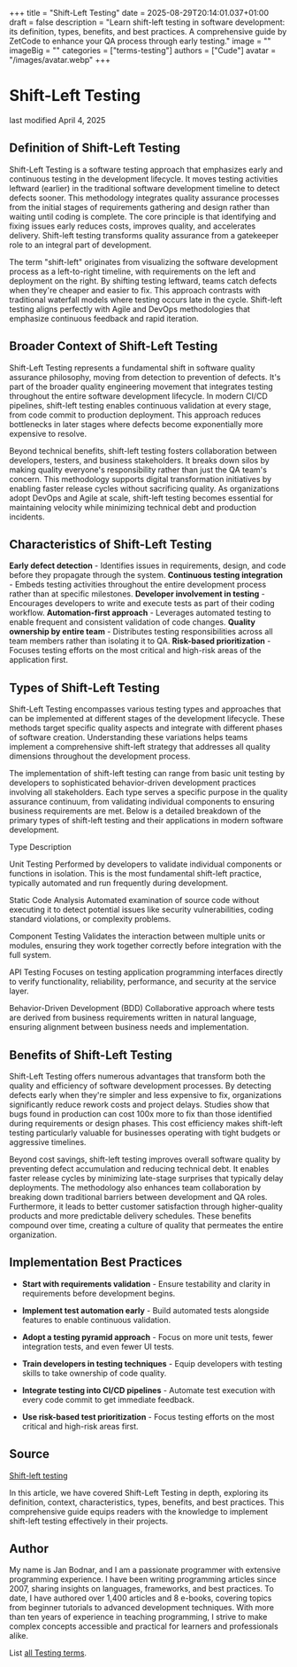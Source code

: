 +++
title = "Shift-Left Testing"
date = 2025-08-29T20:14:01.037+01:00
draft = false
description = "Learn shift-left testing in software development: its definition, types, benefits, and best practices. A comprehensive guide by ZetCode to enhance your QA process through early testing."
image = ""
imageBig = ""
categories = ["terms-testing"]
authors = ["Cude"]
avatar = "/images/avatar.webp"
+++

# Shift-Left Testing

last modified April 4, 2025

## Definition of Shift-Left Testing

Shift-Left Testing is a software testing approach that emphasizes early and
continuous testing in the development lifecycle. It moves testing activities
leftward (earlier) in the traditional software development timeline to detect
defects sooner. This methodology integrates quality assurance processes from the
initial stages of requirements gathering and design rather than waiting until
coding is complete. The core principle is that identifying and fixing issues
early reduces costs, improves quality, and accelerates delivery. Shift-left
testing transforms quality assurance from a gatekeeper role to an integral part
of development.

The term "shift-left" originates from visualizing the software development
process as a left-to-right timeline, with requirements on the left and
deployment on the right. By shifting testing leftward, teams catch defects when
they're cheaper and easier to fix. This approach contrasts with traditional
waterfall models where testing occurs late in the cycle. Shift-left testing
aligns perfectly with Agile and DevOps methodologies that emphasize continuous
feedback and rapid iteration.

## Broader Context of Shift-Left Testing

Shift-Left Testing represents a fundamental shift in software quality assurance
philosophy, moving from detection to prevention of defects. It's part of the
broader quality engineering movement that integrates testing throughout the
entire software development lifecycle. In modern CI/CD pipelines, shift-left
testing enables continuous validation at every stage, from code commit to
production deployment. This approach reduces bottlenecks in later stages where
defects become exponentially more expensive to resolve.

Beyond technical benefits, shift-left testing fosters collaboration between
developers, testers, and business stakeholders. It breaks down silos by making
quality everyone's responsibility rather than just the QA team's concern. This
methodology supports digital transformation initiatives by enabling faster
release cycles without sacrificing quality. As organizations adopt DevOps and
Agile at scale, shift-left testing becomes essential for maintaining velocity
while minimizing technical debt and production incidents.

## Characteristics of Shift-Left Testing

**Early defect detection** - Identifies issues in requirements,
design, and code before they propagate through the system.
**Continuous testing integration** - Embeds testing activities
throughout the entire development process rather than at specific milestones.
**Developer involvement in testing** - Encourages developers to
write and execute tests as part of their coding workflow.
**Automation-first approach** - Leverages automated testing to
enable frequent and consistent validation of code changes.
**Quality ownership by entire team** - Distributes testing
responsibilities across all team members rather than isolating it to QA.
**Risk-based prioritization** - Focuses testing efforts on the
most critical and high-risk areas of the application first.

## Types of Shift-Left Testing

Shift-Left Testing encompasses various testing types and approaches that can be
implemented at different stages of the development lifecycle. These methods
target specific quality aspects and integrate with different phases of software
creation. Understanding these variations helps teams implement a comprehensive
shift-left strategy that addresses all quality dimensions throughout the
development process.

The implementation of shift-left testing can range from basic unit testing by
developers to sophisticated behavior-driven development practices involving all
stakeholders. Each type serves a specific purpose in the quality assurance
continuum, from validating individual components to ensuring business
requirements are met. Below is a detailed breakdown of the primary types of
shift-left testing and their applications in modern software development.

Type
Description

Unit Testing
Performed by developers to validate individual components or functions in
isolation. This is the most fundamental shift-left practice, typically automated
and run frequently during development.

Static Code Analysis
Automated examination of source code without executing it to detect potential
issues like security vulnerabilities, coding standard violations, or complexity
problems.

Component Testing
Validates the interaction between multiple units or modules, ensuring they
work together correctly before integration with the full system.

API Testing
Focuses on testing application programming interfaces directly to verify
functionality, reliability, performance, and security at the service layer.

Behavior-Driven Development (BDD)
Collaborative approach where tests are derived from business requirements
written in natural language, ensuring alignment between business needs and
implementation.

## Benefits of Shift-Left Testing

Shift-Left Testing offers numerous advantages that transform both the quality and
efficiency of software development processes. By detecting defects early when
they're simpler and less expensive to fix, organizations significantly reduce
rework costs and project delays. Studies show that bugs found in production can
cost 100x more to fix than those identified during requirements or design phases.
This cost efficiency makes shift-left testing particularly valuable for
businesses operating with tight budgets or aggressive timelines.

Beyond cost savings, shift-left testing improves overall software quality by
preventing defect accumulation and reducing technical debt. It enables faster
release cycles by minimizing late-stage surprises that typically delay
deployments. The methodology also enhances team collaboration by breaking down
traditional barriers between development and QA roles. Furthermore, it leads to
better customer satisfaction through higher-quality products and more predictable
delivery schedules. These benefits compound over time, creating a culture of
quality that permeates the entire organization.

## Implementation Best Practices

- **Start with requirements validation** - Ensure testability and clarity in requirements before development begins.

- **Implement test automation early** - Build automated tests alongside features to enable continuous validation.

- **Adopt a testing pyramid approach** - Focus on more unit tests, fewer integration tests, and even fewer UI tests.

- **Train developers in testing techniques** - Equip developers with testing skills to take ownership of code quality.

- **Integrate testing into CI/CD pipelines** - Automate test execution with every code commit to get immediate feedback.

- **Use risk-based test prioritization** - Focus testing efforts on the most critical and high-risk areas first.

## Source

[Shift-left testing](https://en.wikipedia.org/wiki/Shift-left_testing)

In this article, we have covered Shift-Left Testing in depth, exploring its
definition, context, characteristics, types, benefits, and best practices. This
comprehensive guide equips readers with the knowledge to implement shift-left
testing effectively in their projects.

## Author

My name is Jan Bodnar, and I am a passionate programmer with extensive
programming experience. I have been writing programming articles since 2007,
sharing insights on languages, frameworks, and best practices. To date, I have
authored over 1,400 articles and 8 e-books, covering topics from beginner
tutorials to advanced development techniques. With more than ten years of
experience in teaching programming, I strive to make complex concepts accessible
and practical for learners and professionals alike.

List [all Testing terms](/all/#terms-test).